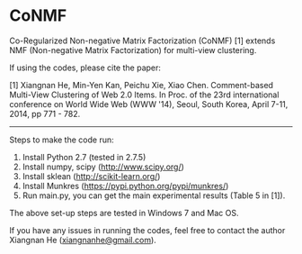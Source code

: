 # CoNMF
Co-Regularized Non-negative Matrix Factorization (CoNMF) [1] extends NMF (Non-negative Matrix Factorization) for multi-view clustering. 

If using the codes, please cite the paper:

[1] Xiangnan He, Min-Yen Kan, Peichu Xie, Xiao Chen. Comment-based Multi-View Clustering of Web 2.0 Items. In Proc. of the 23rd international conference on World Wide Web (WWW '14), Seoul, South Korea, April 7-11, 2014, pp 771 - 782. 

----------------------------------
Steps to make the code run:

1. Install Python 2.7 (tested in 2.7.5)
2. Install numpy, scipy (http://www.scipy.org/)
3. Install sklean (http://scikit-learn.org/)
4. Install Munkres (https://pypi.python.org/pypi/munkres/)
5. Run main.py, you can get the main experimental results (Table 5 in [1]).

The above set-up steps are tested in Windows 7 and Mac OS.

If you have any issues in running the codes, feel free to contact the author Xiangnan He (xiangnanhe@gmail.com).